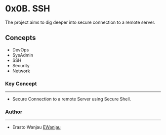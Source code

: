# 0x0B. SSH
The project aims to dig deeper into secure connection to a remote server.

## Concepts
- DevOps
- SysAdmin
- SSH
- Security
- Network

### Key Concept
---
- Secure Connection to a remote Server using Secure Shell.

### Author
---
- Erasto Wanjau [EWanjau](wamwanjau@gmail.com)
